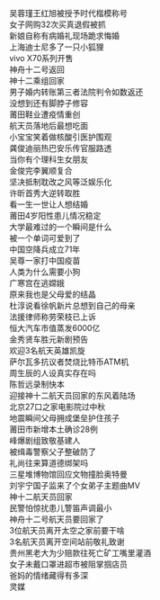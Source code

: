 吴蓉瑾王红旭被授予时代楷模称号  
女子网购32次买真退假被抓  
新娘自称有病婚礼现场跪求悔婚  
上海迪士尼多了一只小狐狸  
vivo X70系列开售  
神舟十二号返回  
神十二乘组回家  
男子婚内转账第三者法院判令如数返还  
没想到还有脚脖子修容  
莆田鞋业遭疫情重创  
航天员落地后最想吃面  
小宝宝笑着做核酸引医护围观  
龚俊迪丽热巴安乐传官服路透  
当你有个理科生女朋友  
金俊完李翼顺复合  
坚决抵制耽改之风等泛娱乐化  
许昕首秀大逆转取胜  
看一生一世让人想结婚  
莆田4岁阳性患儿情况稳定  
大学最难过的一个瞬间是什么  
被一个单词可爱到了  
中国空降兵成立71年  
吴尊一家打中国疫苗  
人类为什么需要小狗  
广寒宫在逃嫦娥  
原来我也是父母爱的结晶  
杜淳说看徐帆新片总想到自己的母亲  
法援律师称劳荣枝已上诉  
恒大汽车市值蒸发6000亿  
金秀贤车胜元新剧预告  
欢迎3名航天英雄凯旋  
萨尔瓦多抗议者焚烧比特币ATM机  
周生辰的人设真实存在吗  
陈哲远录制快本  
迎接神十二航天员回家的东风着陆场  
北京27口之家电影院过中秋  
地震瞬间父母拥成堡垒护住孩子  
莆田市新增本土确诊28例  
峰爆剧组致敬基建人  
被缉毒警察父子整破防了  
礼尚往来算道德绑架吗  
三星堆博物馆回应文物撞脸奥特曼  
刘宇宁国子监来了个女弟子主题曲MV  
神十二航天员回家  
民警怕惊扰患儿警笛声调最小  
神舟十二号航天员要回家了  
3位航天员离开太空之家前要干啥  
3名航天员离开空间站前敬礼致谢  
贵州黑老大为少赔款往死亡矿工嘴里灌酒  
女子未戴口罩进超市被阻掌掴店员  
爸妈的情绪藏得有多深  
灵媒  
